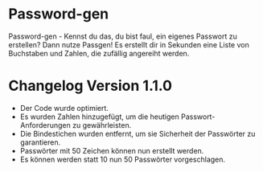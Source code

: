 # Password-gen
Password-gen - Kennst du das, du bist faul, ein eigenes Passwort zu erstellen? Dann nutze Passgen!
Es erstellt dir in Sekunden eine Liste von Buchstaben und Zahlen, die zufällig angereiht werden.

# Changelog Version 1.1.0
- Der Code wurde optimiert.
- Es wurden Zahlen hinzugefügt, um die heutigen Passwort-Anforderungen zu gewährleisten.
- Die Bindestichen wurden entfernt, um sie Sicherheit der Passwörter zu garantieren.
- Passwörter mit 50 Zeichen können nun erstellt werden.
- Es können werden statt 10 nun 50 Passwörter vorgeschlagen.